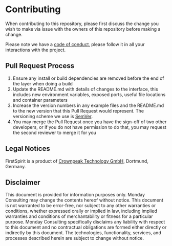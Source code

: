 # Contributing

When contributing to this repository, please first discuss the change you wish to make via issue with the owners of this
repository before making a change.

Please note we have a [code of conduct](CODE_OF_CONDUCT.md), please follow it in all your interactions with the project.

## Pull Request Process

1. Ensure any install or build dependencies are removed before the end of the layer when doing a build
2. Update the README.md with details of changes to the interface, this includes new environment variables, exposed
   ports, useful file locations and container parameters
3. Increase the version numbers in any example files and the README.md to the new version that this Pull Request would
   represent. The versioning scheme we use is [SemVer](http://semver.org/).
4. You may merge the Pull Request once you have the sign-off of two other developers, or if you do not have permission
   to do that, you may request the second reviewer to merge it for you

## Legal Notices

FirstSpirit is a product of [Crownpeak Technology GmbH](https://www.e-spirit.com/), Dortmund, Germany.

## Disclaimer

This document is provided for information purposes only. Monday Consulting may change the contents hereof without
notice. This document is not warranted to be error-free, nor subject to any other warranties or conditions, whether
expressed orally or implied in law, including implied warranties and conditions of merchantability or fitness for a
particular purpose. Monday Consulting specifically disclaims any liability with respect to this document and no
contractual obligations are formed either directly or indirectly by this document. The technologies, functionality,
services, and processes described herein are subject to change without notice.
